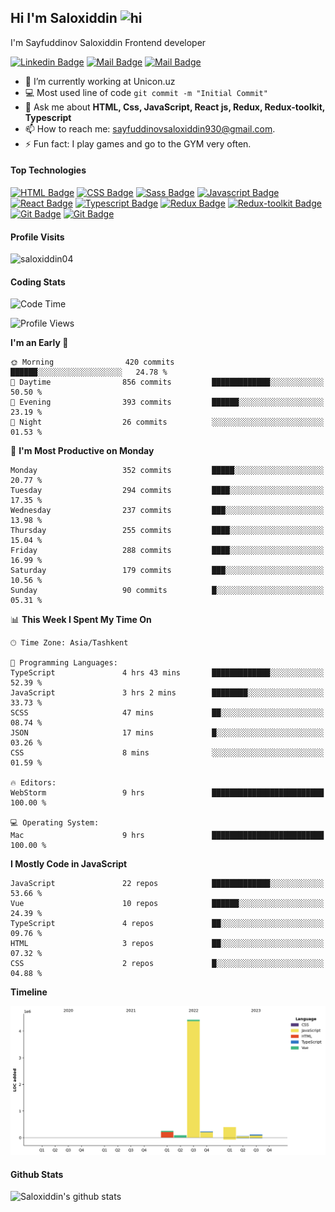 ## Hi I'm Saloxiddin <img src="https://user-images.githubusercontent.com/1303154/88677602-1635ba80-d120-11ea-84d8-d263ba5fc3c0.gif" width="28px" height="28px" alt="hi">

I'm Sayfuddinov Saloxiddin Frontend developer

[![Linkedin Badge](https://img.shields.io/badge/-saloxiddin930-0e76a8?style=flat&labelColor=0e76a8&logo=linkedin&logoColor=white)](https://www.linkedin.com/in/saloxiddin930/) [![Mail Badge](https://img.shields.io/badge/-@saloxiddin04-e84393?style=flat&labelColor=e84393&logo=instagram&logoColor=white)](https://instagram.com/_saloxiddin_04) [![Mail Badge](https://img.shields.io/badge/-saloxiddin930-c0392b?style=flat&labelColor=c0392b&logo=gmail&logoColor=white)](mailto:sayfuddinovsaloxiddin930@gmail.com)

<!-- TODO: Add last video link -->

- 🔭 I’m currently working at Unicon.uz
- :computer: Most used line of code `git commit -m "Initial Commit"`
-  💬 Ask me about **HTML, Css, JavaScript, React js, Redux, Redux-toolkit, Typescript**
- 📫 How to reach me: sayfuddinovsaloxiddin930@gmail.com.
- ⚡ Fun fact: I play games and go to the GYM very often.

#### Top Technologies

<!-- TODO: Make technologies links takes you to repositories -->
[![HTML Badge](https://img.shields.io/badge/-Html-orange?style=for-the-badge&labelColor=black&logo=HTML5&logoColor=orange)](#) [![CSS Badge](https://img.shields.io/badge/-CSS-blue?style=for-the-badge&labelColor=black&logo=CSS3&logoColor=blue)](#)
[![Sass Badge](https://img.shields.io/badge/-sass-pink?style=for-the-badge&labelColor=black&logo=sass&logoColor=pink)](#)
[![Javascript Badge](https://img.shields.io/badge/-Javascript-F0DB4F?style=for-the-badge&labelColor=black&logo=javascript&logoColor=F0DB4F)](#)
[![React Badge](https://img.shields.io/badge/-React-61DBFB?style=for-the-badge&labelColor=black&logo=react&logoColor=61DBFB)](#) [![Typescript Badge](https://img.shields.io/badge/-Typescript-007acc?style=for-the-badge&labelColor=black&logo=typescript&logoColor=007acc)](#) [![Redux Badge](https://img.shields.io/badge/-Redux-007acc?style=for-the-badge&labelColor=black&logo=redux&logoColor=007acc)](#) [![Redux-toolkit Badge](https://img.shields.io/badge/-Redux_toolkit-purple?style=for-the-badge&labelColor=black&logo=redux&logoColor=007acc)](#)[![Git Badge](https://img.shields.io/badge/-git-orange?style=for-the-badge&labelColor=black&logo=git&logoColor=orange)](#)
[![Git Badge](https://img.shields.io/badge/-firebase-orange?style=for-the-badge&labelColor=black&logo=firebase&logoColor=orange)](#)



#### Profile Visits 

<p align="left"> <img src="https://komarev.com/ghpvc/?username=saloxiddin04&label=Profile%20views&color=0e75b6&style=flat" alt="saloxiddin04" /> </p>


#### Coding Stats

<!--START_SECTION:waka-->
![Code Time](http://img.shields.io/badge/Code%20Time-1%2C349%20hrs%206%20mins-blue)

![Profile Views](http://img.shields.io/badge/Profile%20Views-1-blue)

**I'm an Early 🐤** 

```text
🌞 Morning                420 commits         ██████░░░░░░░░░░░░░░░░░░░   24.78 % 
🌆 Daytime                856 commits         █████████████░░░░░░░░░░░░   50.50 % 
🌃 Evening                393 commits         ██████░░░░░░░░░░░░░░░░░░░   23.19 % 
🌙 Night                  26 commits          ░░░░░░░░░░░░░░░░░░░░░░░░░   01.53 % 
```
📅 **I'm Most Productive on Monday** 

```text
Monday                   352 commits         █████░░░░░░░░░░░░░░░░░░░░   20.77 % 
Tuesday                  294 commits         ████░░░░░░░░░░░░░░░░░░░░░   17.35 % 
Wednesday                237 commits         ███░░░░░░░░░░░░░░░░░░░░░░   13.98 % 
Thursday                 255 commits         ████░░░░░░░░░░░░░░░░░░░░░   15.04 % 
Friday                   288 commits         ████░░░░░░░░░░░░░░░░░░░░░   16.99 % 
Saturday                 179 commits         ███░░░░░░░░░░░░░░░░░░░░░░   10.56 % 
Sunday                   90 commits          █░░░░░░░░░░░░░░░░░░░░░░░░   05.31 % 
```


📊 **This Week I Spent My Time On** 

```text
🕑︎ Time Zone: Asia/Tashkent

💬 Programming Languages: 
TypeScript               4 hrs 43 mins       █████████████░░░░░░░░░░░░   52.39 % 
JavaScript               3 hrs 2 mins        ████████░░░░░░░░░░░░░░░░░   33.73 % 
SCSS                     47 mins             ██░░░░░░░░░░░░░░░░░░░░░░░   08.74 % 
JSON                     17 mins             █░░░░░░░░░░░░░░░░░░░░░░░░   03.26 % 
CSS                      8 mins              ░░░░░░░░░░░░░░░░░░░░░░░░░   01.59 % 

🔥 Editors: 
WebStorm                 9 hrs               █████████████████████████   100.00 % 

💻 Operating System: 
Mac                      9 hrs               █████████████████████████   100.00 % 
```

**I Mostly Code in JavaScript** 

```text
JavaScript               22 repos            █████████████░░░░░░░░░░░░   53.66 % 
Vue                      10 repos            ██████░░░░░░░░░░░░░░░░░░░   24.39 % 
TypeScript               4 repos             ██░░░░░░░░░░░░░░░░░░░░░░░   09.76 % 
HTML                     3 repos             ██░░░░░░░░░░░░░░░░░░░░░░░   07.32 % 
CSS                      2 repos             █░░░░░░░░░░░░░░░░░░░░░░░░   04.88 % 
```



**Timeline**

![Lines of Code chart](https://raw.githubusercontent.com/saloxiddin04/saloxiddin04/main/assets/bar_graph.png)


<!--END_SECTION:waka-->

#### Github Stats

![Saloxiddin's github stats](https://github-readme-stats.vercel.app/api?username=saloxiddin04&count_private=true&theme=tokyonight&hide=contribs,prs)
